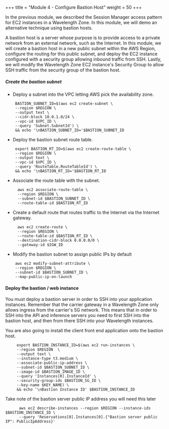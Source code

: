 +++
title = "Module 4 - Configure Bastion Host"
weight = 50
+++

In the previous module, we described the Session Manager access pattern for EC2 instances in a Wavelength Zone. In this module, we will demo an alternative technique using bastion hosts.

A bastion host is a server whose purpose is to provide access to a private network from an external network, such as the Internet. In this module, we will create a bastion host in a new public subnet within the AWS Region, configure the routing for this public subnet, and deploy the EC2 instance configured with a security group allowing inbound traffic from SSH. Lastly, we will modify the Wavelength Zone EC2 instance's Security Group to allow SSH traffic from the security group of the bastion host.

##### Create the bastion subnet

*  Deploy a subnet into the VPC letting AWS pick the availability zone. 

        BASTION_SUBNET_ID=$(aws ec2 create-subnet \
        --region $REGION \
        --output text \
        --cidr-block 10.0.1.0/24 \
        --vpc-id $VPC_ID \
        --query 'Subnet.SubnetId') \
        && echo '\nBASTION_SUBNET_ID='$BASTION_SUBNET_ID

*  Deploy the bastion subnet route table.

        export BASTION_RT_ID=$(aws ec2 create-route-table \
        --region $REGION \
        --output text \
        --vpc-id $VPC_ID \
        --query 'RouteTable.RouteTableId') \
        && echo '\nBASTION_RT_ID='$BASTION_RT_ID

* Associate the route table with the subnet. 

        aws ec2 associate-route-table \
        --region $REGION \
        --subnet-id $BASTION_SUBNET_ID \
        --route-table-id $BASTION_RT_ID


* Create a default route that routes traffic to the Internet via the Internet gateway.

        aws ec2 create-route \
        --region $REGION \
        --route-table-id $BASTION_RT_ID \
        --destination-cidr-block 0.0.0.0/0 \
        --gateway-id $IGW_ID


*  Modify the bastion subnet to assign public IPs by default

        aws ec2 modify-subnet-attribute \
        --region $REGION \
        --subnet-id $BASTION_SUBNET_ID \
        --map-public-ip-on-launch


#### Deploy the bastion / web instance

You must deploy a bastion server in order to SSH into your application instances. Remember that the carrier gateway in a Wavelength Zone only allows ingress from the carrier's 5G network. This means that in order to SSH into the API and inference servers you need to first SSH into the bastion host, and then from there SSH into your Wavelength instances.

You are also going to install the client front end application onto the bastion host.
```
     export BASTION_INSTANCE_ID=$(aws ec2 run-instances \
     --region $REGION  \
     --output text \
     --instance-type t3.medium \
     --associate-public-ip-address \
     --subnet-id $BASTION_SUBNET_ID \
     --image-id $BASTION_IMAGE_ID \
     --query 'Instances[0].InstanceId' \
     --security-group-ids $BASTION_SG_ID \
     --key-name $KEY_NAME) \
     && echo '\nBastion Instance ID' $BASTION_INSTANCE_ID
```

Take note of the bastion server public IP address you will need this later
```
      aws ec2 describe-instances --region $REGION --instance-ids $BASTION_INSTANCE_ID \
      --query 'Reservations[0].Instances[0].{"Bastion server public IP": PublicIpAddress}' 
```